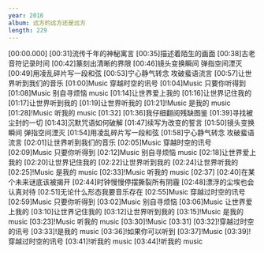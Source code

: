 ```yaml
---
year: 2016
album: 远方的远方还是远方
length: 229
---
```

[00:00.000]
[00:31]流传千年的神秘寓言
[00:35]描述着陌生的画面
[00:38]古老音符记录时间
[00:42]篆刻出清晰的界限
[00:46]镜头变换瞬间 弹指空间湮灭
[00:49]用凌乱碎片写一段和弦
[00:53]宁心静气转念 攻破蜚语流言
[00:57]让世界听到我们的音乐
[01:00]Music 穿越时空的讯号
[01:04]Music 只要你听得到
[01:08]Music 别自寻烦恼 music
[01:14]让世界爱上我的
[01:16]让世界记住我的
[01:17]让世界听到我的
[01:19]让世界听我的
[01:21]!Music 是我的 music
[01:28]!Music 听我的 music
[01:32]
[01:36]我仔细翻阅残缺图鉴
[01:39]寻找被尘封的一切
[01:43]沉默咒语如何破解
[01:47]续写为改变的誓言
[01:50]镜头变换瞬间 弹指空间湮灭
[01:54]用凌乱碎片写一段和弦
[01:58]宁心静气转念 攻破蜚语流言
[02:01]让世界听到我们的音乐
[02:05]Music 穿越时空的讯号
[02:09]Music 只要你听得到
[02:12]Music 别自寻烦恼 music
[02:18]让世界爱上我的
[02:20]让世界记住我的
[02:22]让世界听到我的
[02:24]让世界听我的
[02:25]!Music 是我的 music
[02:33]!Music 听我的 music
[02:37]
[02:40]在某个未来谜底该被揭开
[02:44]时钟慢慢停摆撕裂所有阴霾
[02:48]漂浮的尘埃也会认真对待
[02:51]无论什么形态我要音乐存在
[02:55]Music 穿越过时空的讯号
[02:59]Music 只要你听得到
[03:02]Music 别自寻烦恼
[03:06]Music 让世界爱上我的
[03:10]让世界记住我的
[03:12]让世界听到我的
[03:15]!Music 是我的 music
[03:23]!Music 听我的 music
[03:30]!Music
[03:31]
[03:32]!穿越过时空的讯号
[03:33]!是我的 music
[03:36]!如果你可以听到
[03:37]!Music
[03:39]!穿越过时空的讯号
[03:41]!听我的 music
[03:44]!听我的 music
